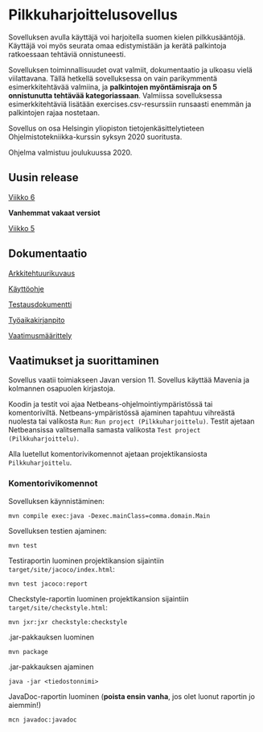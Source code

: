 # Pilkkuharjoittelusovellus

Sovelluksen avulla käyttäjä voi harjoitella suomen kielen pilkkusääntöjä. 
Käyttäjä voi myös seurata omaa edistymistään ja kerätä palkintoja ratkoessaan tehtäviä onnistuneesti.

Sovelluksen toiminnallisuudet ovat valmiit, dokumentaatio ja ulkoasu vielä viilattavana.
Tällä hetkellä sovelluksessa on vain parikymmentä esimerkkitehtävää valmiina, ja **palkintojen myöntämisraja on 5 onnistunutta tehtävää kategoriassaan**.
Valmiissa sovelluksessa esimerkkitehtäviä lisätään exercises.csv-resurssiin runsaasti enemmän ja palkintojen rajaa nostetaan.

Sovellus on osa Helsingin yliopiston tietojenkäsittelytieteen Ohjelmistotekniikka-kurssin syksyn 2020 suoritusta.

Ohjelma valmistuu joulukuussa 2020.

## Uusin release

[Viikko 6](https://github.com/sallasal/Ohte-2020/releases/tag/viikko6)

**Vanhemmat vakaat versiot**

[Viikko 5](https://github.com/sallasal/Ohte-2020/releases/tag/viikko5)

## Dokumentaatio

[Arkkitehtuurikuvaus](https://github.com/sallasal/Ohte-2020/blob/master/dokumentaatio/arkkitehtuuri.md)

[Käyttöohje](https://github.com/sallasal/Ohte-2020/blob/master/dokumentaatio/kayttoohje.md)

[Testausdokumentti](https://github.com/sallasal/Ohte-2020/blob/master/dokumentaatio/testausdokumentti.md)

[Työaikakirjanpito](https://github.com/sallasal/Ohte-2020/blob/master/dokumentaatio/tyoaikakirjanpito.md)

[Vaatimusmäärittely](https://github.com/sallasal/Ohte-2020/blob/master/dokumentaatio/vaatimusmaarittely.md)

## Vaatimukset ja suorittaminen

Sovellus vaatii toimiakseen Javan version 11. Sovellus käyttää Mavenia ja kolmannen osapuolen kirjastoja.

Koodin ja testit voi ajaa Netbeans-ohjelmointiympäristössä tai komentoriviltä. Netbeans-ympäristössä ajaminen tapahtuu vihreästä nuolesta tai valikosta `Run`: `Run project (Pilkkuharjoittelu)`. Testit ajetaan Netbeansissa valitsemalla samasta valikosta `Test project (Pilkkuharjoittelu)`.

Alla luetellut komentorivikomennot ajetaan projektikansiosta `Pilkkuharjoittelu`.

### Komentorivikomennot

Sovelluksen käynnistäminen:

```
mvn compile exec:java -Dexec.mainClass=comma.domain.Main
```

Sovelluksen testien ajaminen:
```
mvn test
```

Testiraportin luominen projektikansion sijaintiin `target/site/jacoco/index.html`:
```
mvn test jacoco:report
```

Checkstyle-raportin luominen projektikansion sijaintiin `target/site/checkstyle.html`:
```
mvn jxr:jxr checkstyle:checkstyle
```

.jar-pakkauksen luominen
```
mvn package
```

.jar-pakkauksen ajaminen
```
java -jar <tiedostonnimi>
```

JavaDoc-raportin luominen (**poista ensin vanha**, jos olet luonut raportin jo aiemmin!)
```
mcn javadoc:javadoc
```

